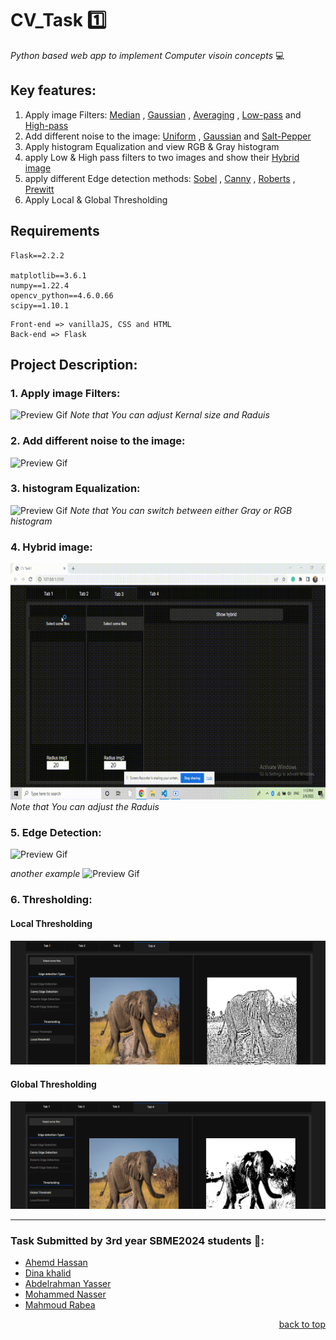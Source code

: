 <div id = 'top'></div>

# CV_Task 1️⃣
*Python based web app to implement Computer visoin concepts* 💻

## Key features:

1. Apply image Filters: [Median](https://en.wikipedia.org/wiki/Median_filter#:~:text=The%20median%20filter%20is%20a,edge%20detection%20on%20an%20image) , [Gaussian](https://en.wikipedia.org/wiki/Gaussian_filter#:~:text=In%20electronics%20and%20signal%20processing,would%20have%20infinite%20impulse%20response) , [Averaging](https://en.wikipedia.org/wiki/Geometric_mean_filter) , [Low-pass](https://www.l3harrisgeospatial.com/docs/lowpassfilter.html#:~:text=A%20low%20pass%20filter%20is,reducing%20the%20high%20frequency%20information) and [High-pass](https://www.l3harrisgeospatial.com/docs/highpassfilter.html#:~:text=A%20high%20pass%20filter%20is,reducing%20the%20low%20frequency%20information) 
2. Add different noise to the image: [Uniform](https://en.wikipedia.org/wiki/Image_noise#Quantization_noise_(uniform_noise)) , [Gaussian](https://en.wikipedia.org/wiki/Image_noise#Gaussian_noise) and [Salt-Pepper](https://en.wikipedia.org/wiki/Image_noise#Salt-and-pepper_noise)    
3. Apply histogram Equalization and view RGB & Gray histogram 
4. apply Low & High pass filters to two images and show their [Hybrid image](https://en.wikipedia.org/wiki/Hybrid_image)
5. apply different Edge detection methods: [Sobel](https://homepages.inf.ed.ac.uk/rbf/HIPR2/sobel.htm) , [Canny](https://homepages.inf.ed.ac.uk/rbf/HIPR2/canny.htm) , [Roberts](https://homepages.inf.ed.ac.uk/rbf/HIPR2/roberts.htm) , [Prewitt](https://homepages.inf.ed.ac.uk/rbf/HIPR2/prewitt.htm)
6. Apply Local & Global Thresholding 

## Requirements
```
Flask==2.2.2

matplotlib==3.6.1
numpy==1.22.4
opencv_python==4.6.0.66
scipy==1.10.1

```
```
Front-end => vanillaJS, CSS and HTML
Back-end => Flask
```

## Project Description:

### 1. Apply image Filters:


![Preview Gif](/snaps/Filters.gif)
*Note that You can adjust Kernal size and Raduis* 


### 2. Add different noise to the image:

![Preview Gif](/snaps/Noise.gif)

### 3. histogram Equalization:

![Preview Gif](/snaps/Tab2.gif)
*Note that You can switch between either Gray or RGB histogram* 


### 4. Hybrid image:

![Preview Gif](/snaps/Hybrid.gif)
*Note that You can adjust the Raduis* 


### 5. Edge Detection:

![Preview Gif](/snaps/ex1edge.gif)

*another example*
![Preview Gif](/snaps/ex2edge.gif)

### 6. Thresholding:

#### Local Thresholding
![Alt text](/snaps/localthreshold.jpg)

#### Global Thresholding
![Alt text](/snaps/globalthreshold.jpg)
_____________________
### Task Submitted by 3rd year SBME2024 students 💉:
* [Ahemd Hassan](https://github.com/ahmedhassan187) 
* [Dina khalid](https://github.com/dina-khalid) 
* [Abdelrahman Yasser](https://github.com/Abdelrhman012)
* [Mohammed Nasser](https://github.com/MohamedNasser8) 
* [Mahmoud Rabea](https://github.com/MahmoudRabea13) 

<p align="right"><a href="#top">back to top</a></p>
